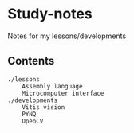 # Study-notes
Notes for my lessons/developments

## Contents
```
./lessons
    Assembly language
    Microcomputer interface
./developments
    Vitis vision
    PYNQ
    OpenCV
```
